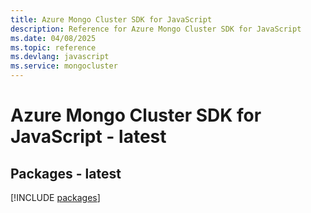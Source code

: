 ```yaml
---
title: Azure Mongo Cluster SDK for JavaScript
description: Reference for Azure Mongo Cluster SDK for JavaScript
ms.date: 04/08/2025
ms.topic: reference
ms.devlang: javascript
ms.service: mongocluster
---
```

# Azure Mongo Cluster SDK for JavaScript - latest
## Packages - latest
[!INCLUDE [packages](mongo-cluster-index.md)]